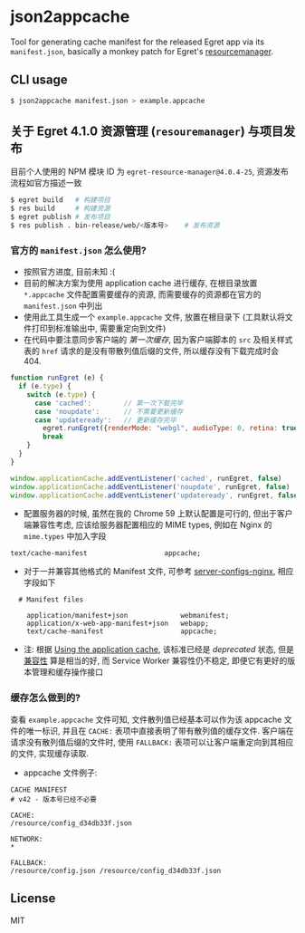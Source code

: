 # json2appcache

Tool for generating cache manifest for the released Egret app via its
`manifest.json`, basically a monkey patch for Egret's
[resourcemanager](https://github.com/egret-labs/resourcemanager).

## CLI usage

```bash
$ json2appcache manifest.json > example.appcache
```

## 关于 Egret 4.1.0 资源管理 (`resouremanager`) 与项目发布

目前个人使用的 NPM 模块 ID 为 `egret-resource-manager@4.0.4-25`,
资源发布流程如官方描述一致

```bash
$ egret build   # 构建项目
$ res build     # 构建资源
$ egret publish # 发布项目
$ res publish . bin-release/web/<版本号>    # 发布资源
```

### 官方的 `manifest.json` 怎么使用?

- 按照官方进度, 目前未知 :(
- 目前的解决方案为使用 application cache 进行缓存, 在根目录放置 `*.appcache`
文件配置需要缓存的资源, 而需要缓存的资源都在官方的 `manifest.json` 中列出
- 使用此工具生成一个 `example.appcache` 文件, 放置在根目录下
(工具默认将文件打印到标准输出中, 需要重定向到文件)
- 在代码中要注意同步客户端的 *第一次缓存*, 因为客户端脚本的 `src` 及相关样式表的
`href` 请求的是没有带散列值后缀的文件, 所以缓存没有下载完成时会 404.

```js
function runEgret (e) {
  if (e.type) {
    switch (e.type) {
      case 'cached':        // 第一次下载完毕
      case 'noupdate':      // 不需要更新缓存
      case 'updateready':   // 更新缓存完毕
        egret.runEgret({renderMode: "webgl", audioType: 0, retina: true})
        break
    }
  }
}

window.applicationCache.addEventListener('cached', runEgret, false)
window.applicationCache.addEventListener('noupdate', runEgret, false)
window.applicationCache.addEventListener('updateready', runEgret, false)
```

- 配置服务器的时候, 虽然在我的 Chrome 59 上默认配置是可行的,
但出于客户端兼容性考虑, 应该给服务器配置相应的 MIME types, 例如在 Nginx 的
`mime.types` 中加入字段

```
text/cache-manifest                   appcache;
```

- 对于一并兼容其他格式的 Manifest 文件, 可参考
[server-configs-nginx](https://github.com/h5bp/server-configs-nginx/blob/master/mime.types), 相应字段如下

```
  # Manifest files

    application/manifest+json             webmanifest;
    application/x-web-app-manifest+json   webapp;
    text/cache-manifest                   appcache;
```

- 注: 根据
[Using the application cache](https://developer.mozilla.org/en-US/docs/Web/HTML/Using_the_application_cache),
该标准已经是 *deprecated* 状态, 但是
[兼容性](http://caniuse.com/#feat=offline-apps) 算是相当的好, 而 Service Worker
兼容性仍不稳定, 即便它有更好的版本管理和缓存操作接口

### 缓存怎么做到的?

查看 `example.appcache` 文件可知, 文件散列值已经基本可以作为该 appcache
文件的唯一标识, 并且在 `CACHE:` 表项中直接表明了带有散列值的缓存文件.
客户端在请求没有散列值后缀的文件时, 使用 `FALLBACK:`
表项可以让客户端重定向到其相应的文件, 实现缓存读取.

- appcache 文件例子:

```
CACHE MANIFEST
# v42 - 版本号已经不必要

CACHE:
/resource/config_d34db33f.json

NETWORK:
*

FALLBACK:
/resource/config.json /resource/config_d34db33f.json
```

## License

MIT
